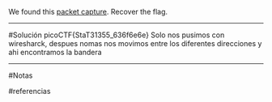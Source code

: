 We found this [packet capture](https://jupiter.challenges.picoctf.org/static/483e50268fe7e015c49caf51a69063d0/capture.pcap). Recover the flag.

-------
#Solución 
picoCTF{StaT31355_636f6e6e}
Solo nos pusimos con wiresharck, despues nomas nos movimos entre los diferentes direcciones y ahi encontramos la bandera


---------
#Notas 

#referencias 